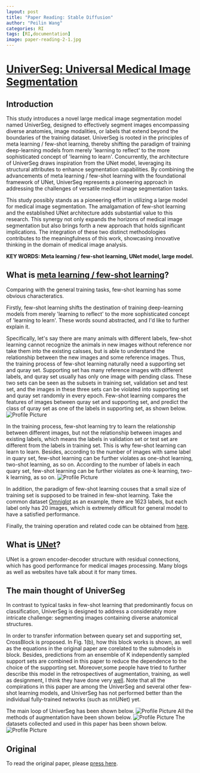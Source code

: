 ```yaml
---
layout: post
title: "Paper Reading: Stable Diffusion"
author: "Peilin Wang"
categories: RI
tags: [RI,documentation]
image: paper-reading-2-1.jpg
---
```


# [UniverSeg: Universal Medical Image Segmentation](https://universeg.csail.mit.edu/)

## Introduction

This study introduces a novel large medical image segmentation model named UniverSeg, designed to effectively segment images encompassing diverse anatomies, image modalities, or labels that extend beyond the boundaries of the training dataset. UniverSeg is rooted in the principles of meta learning / few-shot learning, thereby shifting the paradigm of training deep-learning models from merely 'learning to reflect' to the more sophisticated concept of 'learning to learn'. Concurrently, the architecture of UniverSeg draws inspiration from the UNet model, leveraging its structural attributes to enhance segmentation capabilities. By combining the advancements of meta learning / few-shot learning with the foundational framework of UNet, UniverSeg represents a pioneering approach in addressing the challenges of versatile medical image segmentation tasks.

This study possibly stands as a pioneering effort in utilizing a large model for medical image segmentation. The amalgamation of few-shot learning and the established UNet architecture adds substantial value to this research. This synergy not only expands the horizons of medical image segmentation but also brings forth a new approach that holds significant implications. The integration of these two distinct methodologies contributes to the meaningfulness of this work, showcasing innovative thinking in the domain of medical image analysis.

**KEY WORDS: Meta learning / few-shot learning, UNet model, large model.**

## What is [meta learning / few-shot learning](https://www.youtube.com/watch?v=UkQ2FVpDxHg&list=PLvOO0btloRnuGl5OJM37a8c6auebn-rH2&index=1&t=3s)?
Comparing with the general training tasks, few-shot learning has some obvious characteratics. 

Firstly, few-shot learning shifts the destination of training deep-learning models from merely 'learning to reflect' to the more sophisticated concept of 'learning to learn'. These words sound abstracted, and I'd like to further explain it. 

Specifically, let's say there are many animals with different labels, few-shot learning cannot recognize the animals in new images without reference nor take them into the existing calsses, but is able to understand the relationship between the new images and some reference images. Thus, the training process of few-shot learning naturally need a supporting set and quray set. Supporting set has many reference images with different labels, and quray set usually has only one image with pending class. These two sets can be seen as the subsets in training set, validation set and test set, and the images in these three sets can be violated into supporting set and quray set randomly in every epoch.  Few-shot learning compares the features of images between quray set and supporting set, and predict the class of quray set as one of the labels in supporting set, as shown below.
![Profile Picture](https://github.com/peilin-wang-git/peilin-wang-git.github.io/raw/main/assets/img/paper-reading-1-2.jpg)

In the training process, few-shot learning try to learn the relationship between different images, but not the relationship between images and existing labels, which means the labels in validation set or test set are different from the labels in training set. This is why few-shot learning can learn to learn. Besides, according to the number of images with same label in quary set, few-shot learning can be further violates as one-shot learning, two-shot learning, as so on. According to the number of labels in each quary set, few-shot learning can be further violates as one-k learning, two-k learning, as so on.
![Profile Picture](https://github.com/peilin-wang-git/peilin-wang-git.github.io/raw/main/assets/img/paper-reading-1-3.jpg)

In addition, the paradigm of few-shot learning couses that a small size of training set is supposed to be trained in few-shot learning. Take the common dataset [Omniglot](https://github.com/brendenlake/omniglot) as an example, there are 1623 labels, but each label only has 20 images, which is extremely difficult for general model to have a satisfied performance.

Finally, the training operation and related code can be obtained from [here](https://zhuanlan.zhihu.com/p/156830039).

## What is [UNet](https://link.springer.com/chapter/10.1007/978-3-319-24574-4_28)?
UNet is a grown encoder-decoder structure with residual connections, which has good performance for medical images processing. Many blogs as well as websites have talk about it for many times.

## The main thought of UniverSeg
In contrast to typical tasks in few-shot learning that predominantly focus on classification, UniverSeg is designed to address a considerably more intricate challenge: segmenting images containing diverse anatomical structures. 

In order to transfer information between queary set and supporting set, CrossBlock is proposed. In Fig. 1(b), how this block works is shown, as well as the equations in the original paper are corelated to the submodels in block. Besides, predictions from an ensemble of K independently sampled support sets are combined in this paper to reduce the dependence to the choice of the supporting set. Moreover,some people have tried to further describe this model in the retrospectives of augmentation, training, as well as designment, I think they have done very [well](https://blog.csdn.net/qq_40943760/article/details/130493000). Note that all the compirations in this paper are among the UniverSeg and several other few-shot learning models, and UniverSeg has not performed better than the individual fully-trained networks (such as nnUNet) yet.

The main loop of UniverSeg has been shown below. 
![Profile Picture](https://github.com/peilin-wang-git/peilin-wang-git.github.io/raw/main/assets/img/paper-reading-1-4.jpg)
All the methods of augmentation have been shown below.
![Profile Picture](https://github.com/peilin-wang-git/peilin-wang-git.github.io/raw/main/assets/img/paper-reading-1-5.jpg)
The datasets collected and used in this paper has been shown below.
![Profile Picture](https://github.com/peilin-wang-git/peilin-wang-git.github.io/raw/main/assets/img/paper-reading-1-6.jpg)

## Original
To read the original paper, please [press here](https://universeg.csail.mit.edu/).



